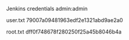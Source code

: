 Jenkins credentials
admin:admin

user.txt
79007a09481963edf2e1321abd9ae2a0

root.txt
dff0f748678f280250f25a45b8046b4a